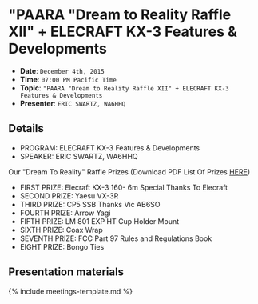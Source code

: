 # "PAARA "Dream to Reality Raffle XII" + ELECRAFT KX-3 Features & Developments

* **Date**: `December 4th, 2015`
* **Time**: `07:00 PM Pacific Time`
* **Topic**: `"PAARA "Dream to Reality Raffle XII" + ELECRAFT KX-3 Features & Developments`
* **Presenter**: `ERIC SWARTZ, WA6HHQ`

## Details

* PROGRAM: ELECRAFT KX-3 Features & Developments
* SPEAKER: ERIC SWARTZ, WA6HHQ

Our "Dream To Reality" Raffle Prizes
(Download PDF List Of Prizes [HERE](prizes-dec2015.pdf))

* FIRST PRIZE: Elecraft KX-3  160- 6m Special Thanks To Elecraft
* SECOND PRIZE: Yaesu VX-3R
* THIRD PRIZE: CP5 SSB Thanks Vic AB6SO
* FOURTH PRIZE: Arrow Yagi
* FIFTH PRIZE: LM 801 EXP HT Cup Holder Mount
* SIXTH PRIZE: Coax Wrap
* SEVENTH PRIZE: FCC Part 97 Rules and Regulations Book
* EIGHT PRIZE: Bongo Ties 

## Presentation materials

{% include meetings-template.md %}

